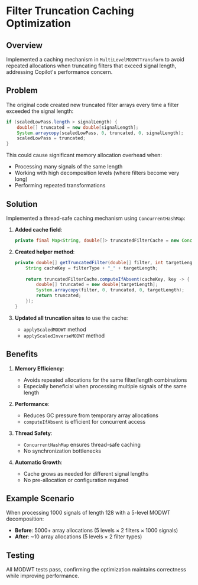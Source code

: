 # Filter Truncation Caching Optimization

## Overview
Implemented a caching mechanism in `MultiLevelMODWTTransform` to avoid repeated allocations when truncating filters that exceed signal length, addressing Copilot's performance concern.

## Problem
The original code created new truncated filter arrays every time a filter exceeded the signal length:
```java
if (scaledLowPass.length > signalLength) {
    double[] truncated = new double[signalLength];
    System.arraycopy(scaledLowPass, 0, truncated, 0, signalLength);
    scaledLowPass = truncated;
}
```

This could cause significant memory allocation overhead when:
- Processing many signals of the same length
- Working with high decomposition levels (where filters become very long)
- Performing repeated transformations

## Solution
Implemented a thread-safe caching mechanism using `ConcurrentHashMap`:

1. **Added cache field**:
   ```java
   private final Map<String, double[]> truncatedFilterCache = new ConcurrentHashMap<>();
   ```

2. **Created helper method**:
   ```java
   private double[] getTruncatedFilter(double[] filter, int targetLength, String filterType) {
       String cacheKey = filterType + "_" + targetLength;
       
       return truncatedFilterCache.computeIfAbsent(cacheKey, key -> {
           double[] truncated = new double[targetLength];
           System.arraycopy(filter, 0, truncated, 0, targetLength);
           return truncated;
       });
   }
   ```

3. **Updated all truncation sites** to use the cache:
   - `applyScaledMODWT` method
   - `applyScaledInverseMODWT` method

## Benefits

1. **Memory Efficiency**:
   - Avoids repeated allocations for the same filter/length combinations
   - Especially beneficial when processing multiple signals of the same length

2. **Performance**:
   - Reduces GC pressure from temporary array allocations
   - `computeIfAbsent` is efficient for concurrent access

3. **Thread Safety**:
   - `ConcurrentHashMap` ensures thread-safe caching
   - No synchronization bottlenecks

4. **Automatic Growth**:
   - Cache grows as needed for different signal lengths
   - No pre-allocation or configuration required

## Example Scenario
When processing 1000 signals of length 128 with a 5-level MODWT decomposition:
- **Before**: 5000+ array allocations (5 levels × 2 filters × 1000 signals)
- **After**: ~10 array allocations (5 levels × 2 filter types)

## Testing
All MODWT tests pass, confirming the optimization maintains correctness while improving performance.